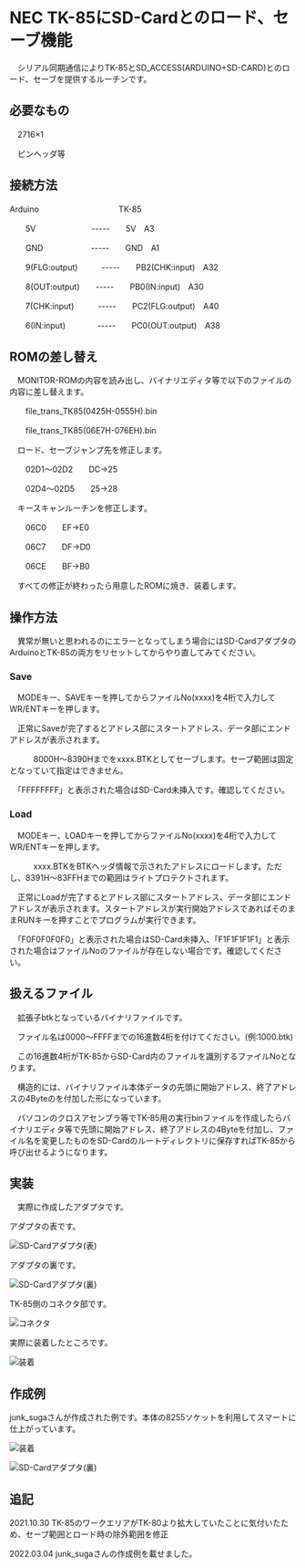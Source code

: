 # NEC TK-85にSD-Cardとのロード、セーブ機能

　シリアル同期通信によりTK-85とSD_ACCESS(ARDUINO+SD-CARD)とのロード、セーブを提供するルーチンです。


## 必要なもの
　2716×1

　ピンヘッダ等

## 接続方法
Arduino　　　　　　　　　　TK-85

　　5V　　　　　　　-----　　5V　A3
   
　　GND　　　　　　-----　　GND　A1
   
　　9(FLG:output)　　　-----　　PB2(CHK:input)　A32

　　8(OUT:output)　　-----　　PB0(IN:input)　A30

　　7(CHK:input)　　　-----　　PC2(FLG:output)　A40

　　6(IN:input)　　　　-----　　PC0(OUT:output)　A38

## ROMの差し替え

　MONITOR-ROMの内容を読み出し、バイナリエディタ等で以下のファイルの内容に差し替えます。

　　file_trans_TK85(0425H-0555H).bin

　　file_trans_TK85(06E7H-076EH).bin

　ロード、セーブジャンプ先を修正します。

　　02D1～02D2　　DC->25

　　02D4～02D5　　25->28

　キースキャンルーチンを修正します。

　　06C0　　EF->E0

　　06C7　　DF->D0

　　06CE　　BF->B0

　すべての修正が終わったら用意したROMに焼き、装着します。

## 操作方法
　異常が無いと思われるのにエラーとなってしまう場合にはSD-CardアダプタのArduinoとTK-85の両方をリセットしてからやり直してみてください。

### Save
　MODEキー、SAVEキーを押してからファイルNo(xxxx)を4桁で入力してWR/ENTキーを押します。

　正常にSaveが完了するとアドレス部にスタートアドレス、データ部にエンドアドレスが表示されます。

　　　8000H～8390Hまでをxxxx.BTKとしてセーブします。セーブ範囲は固定となっていて指定はできません。

　「FFFFFFFF」と表示された場合はSD-Card未挿入です。確認してください。

### Load
　MODEキー、LOADキーを押してからファイルNo(xxxx)を4桁で入力してWR/ENTキーを押します。

　　　xxxx.BTKをBTKヘッダ情報で示されたアドレスにロードします。ただし、8391H～83FFHまでの範囲はライトプロテクトされます。

　正常にLoadが完了するとアドレス部にスタートアドレス、データ部にエンドアドレスが表示されます。スタートアドレスが実行開始アドレスであればそのままRUNキーを押すことでプログラムが実行できます。

　「F0F0F0F0F0」と表示された場合はSD-Card未挿入、「F1F1F1F1F1」と表示された場合はファイルNoのファイルが存在しない場合です。確認してください。

## 扱えるファイル
　拡張子btkとなっているバイナリファイルです。

　ファイル名は0000～FFFFまでの16進数4桁を付けてください。(例:1000.btk)

　この16進数4桁がTK-85からSD-Card内のファイルを識別するファイルNoとなります。

　構造的には、バイナリファイル本体データの先頭に開始アドレス、終了アドレスの4Byteのを付加した形になっています。

　パソコンのクロスアセンブラ等でTK-85用の実行binファイルを作成したらバイナリエディタ等で先頭に開始アドレス、終了アドレスの4Byteを付加し、ファイル名を変更したものをSD-Cardのルートディレクトリに保存すればTK-85から呼び出せるようになります。

## 実装
　実際に作成したアダプタです。

アダプタの表です。

![SD-Cardアダプタ(表)](https://github.com/yanataka60/TK-85_SD/blob/main/JPG/SD-Card%E3%82%A2%E3%83%80%E3%83%97%E3%82%BF(%E8%A1%A8).JPG)

アダプタの裏です。

![SD-Cardアダプタ(裏)](https://github.com/yanataka60/TK-85_SD/blob/main/JPG/SD-Card%E3%82%A2%E3%83%80%E3%83%97%E3%82%BF(%E8%A3%8F).JPG)

TK-85側のコネクタ部です。

![コネクタ](https://github.com/yanataka60/TK-85_SD/blob/main/JPG/%E3%82%B3%E3%83%8D%E3%82%AF%E3%82%BF.JPG)

実際に装着したところです。

![装着](https://github.com/yanataka60/TK-85_SD/blob/main/JPG/%E8%A3%85%E7%9D%80.JPG)

## 作成例
junk_sugaさんが作成された例です。本体の8255ソケットを利用してスマートに仕上がっています。

![装着](https://github.com/yanataka60/TK-85_SD/blob/main/JPG/junk_suga%E4%BD%9C%E6%88%90%E4%BE%8B(%E8%A1%A8).jpg)

![SD-Cardアダプタ(裏)](https://github.com/yanataka60/TK-85_SD/blob/main/JPG/junk_suga%E4%BD%9C%E6%88%90%E4%BE%8B(%E8%A3%8F).jpg)

## 追記

2021.10.30 TK-85のワークエリアがTK-80より拡大していたことに気付いたため、セーブ範囲とロード時の除外範囲を修正

2022.03.04 junk_sugaさんの作成例を載せました。
